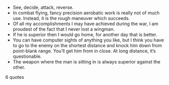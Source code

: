  - See, decide, attack, reverse.
 - In combat flying, fancy precision aerobatic work is really not of much use. Instead, it is the rough maneuver which succeeds.
 - Of all my accomplishments I may have achieved during the war, I am proudest of the fact that I never lost a wingman.
 - If he is superior then I would go home, for another day that is better.
 - You can have computer sights of anything you like, but I think you have to go to the enemy on the shortest distance and knock him down from point-blank range. You’ll get him from in close. At long distance, it’s questionable.
 - The weapon where the man is sitting in is always superior against the other.

6 quotes